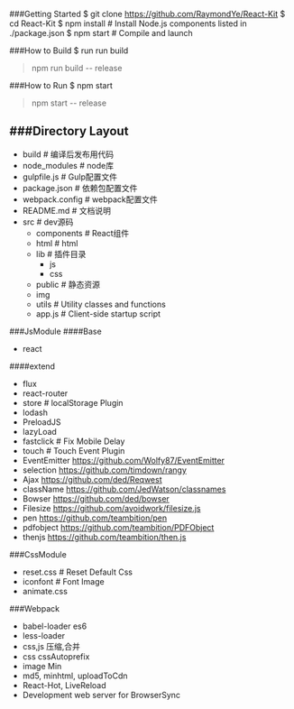 ###Getting Started
$ git clone https://github.com/RaymondYe/React-Kit
$ cd React-Kit
$ npm install   # Install Node.js components listed in ./package.json
$ npm start     # Compile and launch

###How to Build
$ run run build
> npm run build -- release

###How to Run
$ npm start
> npm start -- release

###Directory Layout
---------
- build           # 编译后发布用代码
- node_modules    # node库
- gulpfile.js     # Gulp配置文件
- package.json    # 依赖包配置文件
- webpack.config  # webpack配置文件
- README.md       # 文档说明
- src             # dev源码
  - components    # React组件
  - html          # html
  - lib           # 插件目录
    - js
    - css
  - public        # 静态资源
   - img
  - utils         # Utility classes and functions
  - app.js        # Client-side startup script

###JsModule
####Base
- react

####extend
- flux
- react-router
- store  # localStorage Plugin
- lodash
- PreloadJS
- lazyLoad
- fastclick  # Fix Mobile Delay
- touch  # Touch Event Plugin
- EventEmitter https://github.com/Wolfy87/EventEmitter
- selection  https://github.com/timdown/rangy
- Ajax  https://github.com/ded/Reqwest
- className  https://github.com/JedWatson/classnames
- Bowser https://github.com/ded/bowser
- Filesize https://github.com/avoidwork/filesize.js
- pen https://github.com/teambition/pen
- pdfobject https://github.com/teambition/PDFObject
- thenjs https://github.com/teambition/then.js

###CssModule
- reset.css  # Reset Default Css
- iconfont   # Font Image
- animate.css

###Webpack
- babel-loader es6
- less-loader
- css,js 压缩,合并
- css cssAutoprefix
- image Min
- md5, minhtml, uploadToCdn
- React-Hot, LiveReload
- Development web server for BrowserSync
